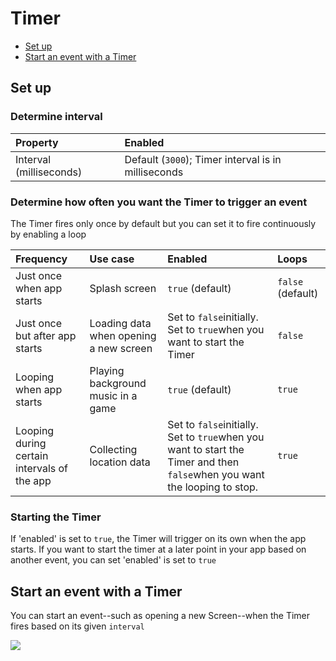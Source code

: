 # Timer

* [Set up](timer.md#set-up)
* [Start an event with a Timer](timer.md#start-an-event-with-a-timer)

## Set up

### Determine interval

| Property | Enabled |
| :--- | :--- |
| Interval \(milliseconds\) | Default \(`3000`\); Timer interval is in milliseconds |

### Determine how often you want the Timer to trigger an event

The Timer fires only once by default but you can set it to fire continuously by enabling a loop

| Frequency | Use case | Enabled | Loops |
| :--- | :--- | :--- | :--- |
| Just once when app starts | Splash screen | `true` \(default\) | `false` \(default\) |
| Just once but after app starts | Loading data when opening a new screen | Set to `false`initially. Set to `true`when you want to start the Timer | `false` |
| Looping when app starts | Playing background music in a game | `true` \(default\) | `true` |
| Looping during certain intervals of the app | Collecting location data | Set to `false`initially. Set to `true`when you want to start the Timer and then `false`when you want the looping to stop. | `true` |

### Starting the Timer

If 'enabled' is set to `true`, the Timer will trigger on its own when the app starts. If you want to start the timer at a later point in your app based on another event, you can set 'enabled' is set to `true`

## Start an event with a Timer

You can start an event--such as opening a new Screen--when the Timer fires based on its given `interval`

![](.gitbook/assets/timer-fig-1.png)

